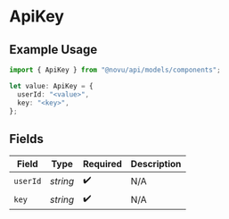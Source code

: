 # ApiKey

## Example Usage

```typescript
import { ApiKey } from "@novu/api/models/components";

let value: ApiKey = {
  userId: "<value>",
  key: "<key>",
};
```

## Fields

| Field              | Type               | Required           | Description        |
| ------------------ | ------------------ | ------------------ | ------------------ |
| `userId`           | *string*           | :heavy_check_mark: | N/A                |
| `key`              | *string*           | :heavy_check_mark: | N/A                |